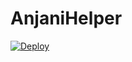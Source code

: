 # AnjaniHelper


[![Deploy](https://www.herokucdn.com/deploy/button.svg)](https://heroku.com/deploy)
